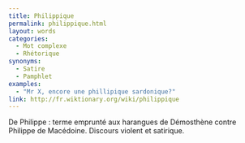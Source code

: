 ```yaml
---
title: Philippique
permalink: philippique.html
layout: words
categories:
  - Mot complexe
  - Rhétorique
synonyms:
  - Satire
  - Pamphlet
examples:
  - "Mr X, encore une phillipique sardonique?"
link: http://fr.wiktionary.org/wiki/philippique 
---
```


De Philippe : terme emprunté aux harangues de Démosthène contre Philippe de Macédoine. 
Discours violent et satirique.

